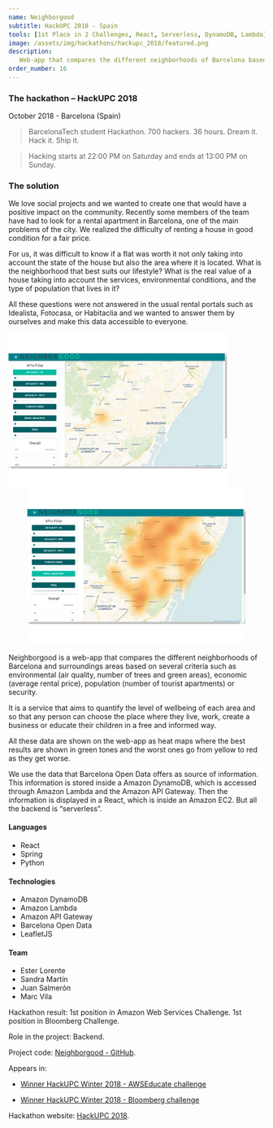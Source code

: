 ```yaml
---
name: Neighborgood
subtitle: HackUPC 2018 - Spain
tools: [1st Place in 2 Challenges, React, Serverless, DynamoDB, Lambda]
image: /assets/img/hackathons/hackupc_2018/featured.png
description:
   Web-app that compares the different neighborhoods of Barcelona based on different criteria (environment, economic, population, security).
order_number: 16
---
```


### The hackathon – HackUPC 2018

October 2018 - Barcelona (Spain)

> BarcelonaTech student Hackathon. 700 hackers. 36 hours. Dream it. Hack it. Ship it.

> Hacking starts at 22:00 PM on Saturday and ends at 13:00 PM on Sunday.

### The solution

We love social projects and we wanted to create one that would have a positive impact on the
community. Recently some members of the team have had to look for a rental apartment in Barcelona,
one of the main problems of the city. We realized the difficulty of renting a house in good
condition for a fair price.

For us, it was difficult to know if a flat was worth it not only taking into account the state of
the house but also the area where it is located. What is the neighborhood that best suits our
lifestyle? What is the real value of a house taking into account the services, environmental
conditions, and the type of population that lives in it?

All these questions were not answered in the usual rental portals such as Idealista, Fotocasa, or
Habitaclia and we wanted to answer them by ourselves and make this data accessible to everyone.

<div style="text-align: center;">
<img style="margin: 0 !important; float: left" src="/assets/img/hackathons/hackupc_2018/screen1.jpg" width="430"/>
<img style="margin: 0 !important; display: inline" src="/assets/img/hackathons/hackupc_2018/screen2.jpg" width="430"/>
</div>

Neighborgood is a web-app that compares the different neighborhoods of Barcelona and surroundings
areas based on several criteria such as environmental (air quality, number of trees and green
areas), economic (average rental price), population (number of tourist apartments) or security.

It is a service that aims to quantify the level of wellbeing of each area and so that any person can
choose the place where they live, work, create a business or educate their children in a free and
informed way.

All these data are shown on the web-app as heat maps where the best results are shown in green tones
and the worst ones go from yellow to red as they get worse.

We use the data that Barcelona Open Data offers as source of information. This information is stored
inside a Amazon DynamoDB, which is accessed through Amazon Lambda and the Amazon API Gateway. Then
the information is displayed in a React, which is inside an Amazon EC2. But all the backend is
“serverless”.

#### Languages

- React
- Spring
- Python

#### Technologies

- Amazon DynamoDB
- Amazon Lambda
- Amazon API Gateway
- Barcelona Open Data
- LeafletJS

#### Team

- Ester Lorente
- Sandra Martín
- Juan Salmerón
- Marc Vila

Hackathon result: 1st position in Amazon Web Services Challenge. 1st position in Bloomberg Challenge.

Role in the project: Backend.

Project code: [Neighborgood - GitHub](https://github.com/elorenteg/HackUPC2018).

Appears in:

- [Winner HackUPC Winter 2018 - AWSEducate challenge](https://devpost.com/software/neighborgood)

- [Winner HackUPC Winter 2018 - Bloomberg challenge](https://devpost.com/software/neighborgood)

Hackathon website: [HackUPC 2018](https://2018.hackupc.com/).

